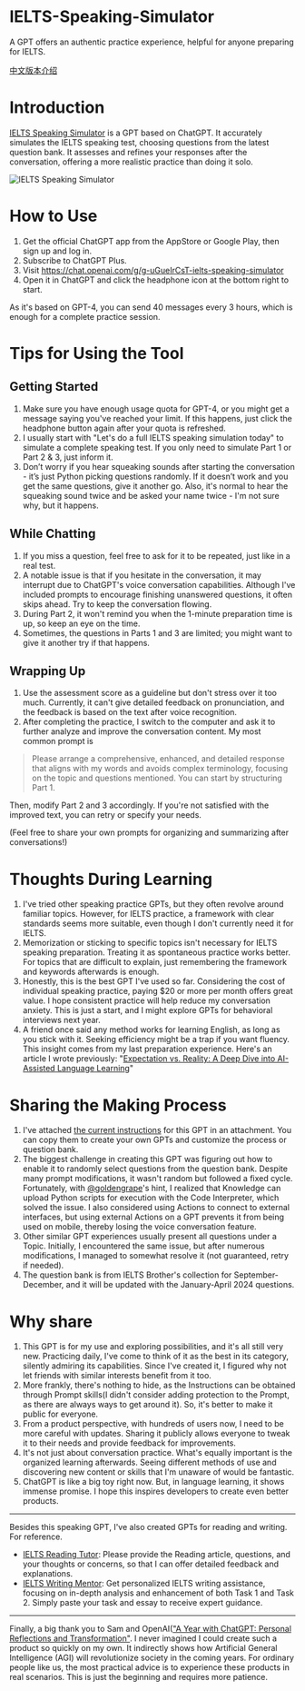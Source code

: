 # IELTS-Speaking-Simulator
A GPT offers an authentic practice experience, helpful for anyone preparing for IELTS.

[中文版本介绍](https://github.com/hubeiqiao/IELTS-Speaking-Simulator/blob/main/README.md)

# Introduction
[IELTS Speaking Simulator](https://chat.openai.com/g/g-uGueIrCsT-ielts-speaking-simulator) is a GPT based on ChatGPT. It accurately simulates the IELTS speaking test, choosing questions from the latest question bank. It assesses and refines your responses after the conversation, offering a more realistic practice than doing it solo.

![IELTS Speaking Simulator](https://github.com/hubeiqiao/IELTS-Speaking-Simulator/blob/main/IELTS%20Speaking%20Simulator_Interface.jpg)

# How to Use
1. Get the official ChatGPT app from the AppStore or Google Play, then sign up and log in.
2. Subscribe to ChatGPT Plus.
3. Visit https://chat.openai.com/g/g-uGueIrCsT-ielts-speaking-simulator
4. Open it in ChatGPT and click the headphone icon at the bottom right to start.

As it's based on GPT-4, you can send 40 messages every 3 hours, which is enough for a complete practice session.


# Tips for Using the Tool

## Getting Started
1. Make sure you have enough usage quota for GPT-4, or you might get a message saying you've reached your limit. If this happens, just click the headphone button again after your quota is refreshed.
2. I usually start with "Let's do a full IELTS speaking simulation today" to simulate a complete speaking test. If you only need to simulate Part 1 or Part 2 & 3, just inform it.
3. Don’t worry if you hear squeaking sounds after starting the conversation - it’s just Python picking questions randomly. If it doesn’t work and you get the same questions, give it another go. Also, it's normal to hear the squeaking sound twice and be asked your name twice - I'm not sure why, but it happens.

## While Chatting
1. If you miss a question, feel free to ask for it to be repeated, just like in a real test.
2. A notable issue is that if you hesitate in the conversation, it may interrupt due to ChatGPT's voice conversation capabilities. Although I've included prompts to encourage finishing unanswered questions, it often skips ahead. Try to keep the conversation flowing.
3. During Part 2, it won't remind you when the 1-minute preparation time is up, so keep an eye on the time.
4. Sometimes, the questions in Parts 1 and 3 are limited; you might want to give it another try if that happens.

## Wrapping Up
1. Use the assessment score as a guideline but don't stress over it too much. Currently, it can't give detailed feedback on pronunciation, and the feedback is based on the text after voice recognition.
2. After completing the practice, I switch to the computer and ask it to further analyze and improve the conversation content. My most common prompt is
  > Please arrange a comprehensive, enhanced, and detailed response that aligns with my words and avoids complex terminology, focusing on the topic and questions mentioned. You can start by structuring Part 1.

  Then, modify Part 2 and 3 accordingly. If you're not satisfied with the improved text, you can retry or specify your needs.

(Feel free to share your own prompts for organizing and summarizing after conversations!)


# Thoughts During Learning
1. I've tried other speaking practice GPTs, but they often revolve around familiar topics. However, for IELTS practice, a framework with clear standards seems more suitable, even though I don't currently need it for IELTS.
2. Memorization or sticking to specific topics isn't necessary for IELTS speaking preparation. Treating it as spontaneous practice works better. For topics that are difficult to explain, just remembering the framework and keywords afterwards is enough.
3. Honestly, this is the best GPT I've used so far. Considering the cost of individual speaking practice, paying $20 or more per month offers great value. I hope consistent practice will help reduce my conversation anxiety. This is just a start, and I might explore GPTs for behavioral interviews next year.
4. A friend once said any method works for learning English, as long as you stick with it. Seeking efficiency might be a trap if you want fluency. This insight comes from my last preparation experience. Here's an article I wrote previously: "[Expectation vs. Reality: A Deep Dive into AI-Assisted Language Learning](https://hubeiqiao.notion.site/Expectation-vs-Reality-A-Deep-Dive-into-AI-Assisted-Language-Learning-2ebf7d1fc3224e9486b3be81f48d25ab?pvs=4)"

# Sharing the Making Process
1. I've attached [the current instructions](https://github.com/hubeiqiao/IELTS-Speaking-Simulator/blob/main/IELTS-Speaking-Simulator_Instructrion_20231215.txt) for this GPT in an attachment. You can copy them to create your own GPTs and customize the process or question bank.
2. The biggest challenge in creating this GPT was figuring out how to enable it to randomly select questions from the question bank. Despite many prompt modifications, it wasn't random but followed a fixed cycle. Fortunately, with [@goldengrape](https://twitter.com/goldengrape)'s hint, I realized that Knowledge can upload Python scripts for execution with the Code Interpreter, which solved the issue. I also considered using Actions to connect to external interfaces, but using external Actions on a GPT prevents it from being used on mobile, thereby losing the voice conversation feature.
3. Other similar GPT experiences usually present all questions under a Topic. Initially, I encountered the same issue, but after numerous modifications, I managed to somewhat resolve it (not guaranteed, retry if needed).
4. The question bank is from IELTS Brother's collection for September-December, and it will be updated with the January-April 2024 questions.

# Why share
1. This GPT is for my use and exploring possibilities, and it's all still very new. Practicing daily, I've come to think of it as the best in its category, silently admiring its capabilities. Since I've created it, I figured why not let friends with similar interests benefit from it too.
2. More frankly, there's nothing to hide, as the Instructions can be obtained through Prompt skills(I didn't consider adding protection to the Prompt, as there are always ways to get around it). So, it's better to make it public for everyone.
3. From a product perspective, with hundreds of users now, I need to be more careful with updates. Sharing it publicly allows everyone to tweak it to their needs and provide feedback for improvements.
4. It's not just about conversation practice. What's equally important is the organized learning afterwards. Seeing different methods of use and discovering new content or skills that I'm unaware of would be fantastic.
5. ChatGPT is like a big toy right now. But, in language learning, it shows immense promise. I hope this inspires developers to create even better products.

---
Besides this speaking GPT, I've also created GPTs for reading and writing. For reference.
- [IELTS Reading Tutor](https://chat.openai.com/g/g-vYk0G1CPU-ielts-reading-tutor): Please provide the Reading article, questions, and your thoughts or concerns, so that I can offer detailed feedback and explanations.
- [IELTS Writing Mentor](https://chat.openai.com/g/g-vG4GIq3DH-ielts-writing-mentor): Get personalized IELTS writing assistance, focusing on in-depth analysis and enhancement of both Task 1 and Task 2. Simply paste your task and essay to receive expert guidance.

---

Finally, a big thank you to Sam and OpenAI(["A Year with ChatGPT: Personal Reflections and Transformation"](https://hubeiqiao.notion.site/A-Year-with-ChatGPT-Personal-Reflections-and-Transformation-a69865a83beb4a4d8bbaf2adde71ab0d?pvs=4). I never imagined I could create such a product so quickly on my own. It indirectly shows how Artificial General Intelligence (AGI) will revolutionize society in the coming years. For ordinary people like us, the most practical advice is to experience these products in real scenarios. This is just the beginning and requires more patience.